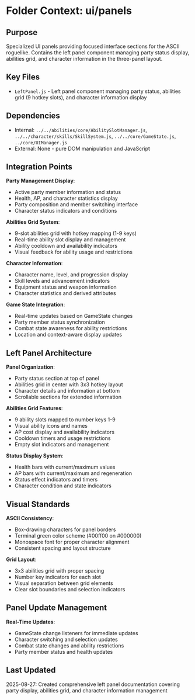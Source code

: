 # Folder Context: ui/panels

## Purpose
Specialized UI panels providing focused interface sections for the ASCII roguelike. Contains the left panel component managing party status display, abilities grid, and character information in the three-panel layout.

## Key Files
- `LeftPanel.js` - Left panel component managing party status, abilities grid (9 hotkey slots), and character information display

## Dependencies
- Internal: `../../abilities/core/AbilitySlotManager.js`, `../../character/skills/SkillSystem.js`, `../../core/GameState.js`, `../core/UIManager.js`
- External: None - pure DOM manipulation and JavaScript

## Integration Points
**Party Management Display**:
- Active party member information and status
- Health, AP, and character statistics display
- Party composition and member switching interface
- Character status indicators and conditions

**Abilities Grid System**:
- 9-slot abilities grid with hotkey mapping (1-9 keys)
- Real-time ability slot display and management
- Ability cooldown and availability indicators
- Visual feedback for ability usage and restrictions

**Character Information**:
- Character name, level, and progression display
- Skill levels and advancement indicators
- Equipment status and weapon information
- Character statistics and derived attributes

**Game State Integration**:
- Real-time updates based on GameState changes
- Party member status synchronization
- Combat state awareness for ability restrictions
- Location and context-aware display updates

## Left Panel Architecture
**Panel Organization**:
- Party status section at top of panel
- Abilities grid in center with 3x3 hotkey layout
- Character details and information at bottom
- Scrollable sections for extended information

**Abilities Grid Features**:
- 9 ability slots mapped to number keys 1-9
- Visual ability icons and names
- AP cost display and availability indicators
- Cooldown timers and usage restrictions
- Empty slot indicators and management

**Status Display System**:
- Health bars with current/maximum values
- AP bars with current/maximum and regeneration
- Status effect indicators and timers
- Character condition and state indicators

## Visual Standards
**ASCII Consistency**:
- Box-drawing characters for panel borders
- Terminal green color scheme (#00ff00 on #000000)
- Monospace font for proper character alignment
- Consistent spacing and layout structure

**Grid Layout**:
- 3x3 abilities grid with proper spacing
- Number key indicators for each slot
- Visual separation between grid elements
- Clear slot boundaries and selection indicators

## Panel Update Management
**Real-Time Updates**:
- GameState change listeners for immediate updates
- Character switching and selection updates
- Combat state changes and ability restrictions
- Party member status and health updates

## Last Updated
2025-08-27: Created comprehensive left panel documentation covering party display, abilities grid, and character information management